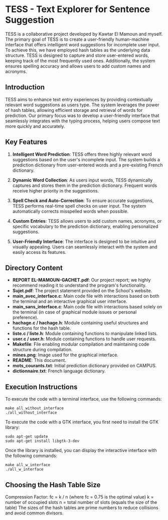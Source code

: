 # TESS - Text Explorer for Sentence Suggestion

TESS is a collaborative project developed by Kawtar El Mamoun and myself. The primary goal of TESS is to create a user-friendly human-machine interface that offers intelligent word suggestions for incomplete user input. To achieve this, we have employed hash tables as the underlying data structure. TESS is designed to capture and store user-entered words, keeping track of the most frequently used ones. Additionally, the system ensures spelling accuracy and allows users to add custom names and acronyms.

## Introduction

TESS aims to enhance text entry experiences by providing contextually relevant word suggestions as users type. The system leverages the power of hash tables, allowing efficient storage and retrieval of words for prediction. Our primary focus was to develop a user-friendly interface that seamlessly integrates with the typing process, helping users compose text more quickly and accurately.

## Key Features

1. **Intelligent Word Prediction**: TESS offers three highly relevant word suggestions based on the user's incomplete input. The system builds a prediction dictionary from user-entered words and a pre-existing French dictionary.

2. **Dynamic Word Collection**: As users input words, TESS dynamically captures and stores them in the prediction dictionary. Frequent words receive higher priority in the suggestions.

3. **Spell Check and Auto-Correction**: To ensure accurate suggestions, TESS performs real-time spell checks on user input. The system automatically corrects misspelled words when possible.

4. **Custom Entries**: TESS allows users to add custom names, acronyms, or specific vocabulary to the prediction dictionary, enabling personalized suggestions.

5. **User-Friendly Interface**: The interface is designed to be intuitive and visually appealing. Users can seamlessly interact with the system and easily access its features.

## Directory Content

- **REPORT EL-MAMOUN-GACHET.pdf**: Our project report; we highly recommend reading it to understand the program's functionality.
- **Sujet.pdf**: The project statement provided on the School's website.
- **main_avec_interface.c**: Main code file with interactions based on both the terminal and an interactive graphical user interface.
- **main_sans_interface.c**: Main code file with interactions based solely on the terminal (in case of graphical module issues or personal preference).
- **hachage.c / hachage.h**: Module containing useful structures and functions for the hash table.
- **liste.c / liste.h**: Module containing functions to manipulate linked lists.
- **user.c / user.h**: Module containing functions to handle user requests.
- **Makefile**: File enabling modular compilation and maintaining code structure during compilation.
- **mines.png**: Image used for the graphical interface.
- **README**: This document.
- **mots_courants.txt**: Initial prediction dictionary provided on CAMPUS.
- **dictionnaire.txt**: French language dictionary.

## Execution Instructions

To execute the code with a terminal interface, use the following commands:
```
make all_without_interface
./all_without_interface
```

To execute the code with a GTK interface, you first need to install the GTK library:
```
sudo apt-get update
sudo apt-get install libgtk-3-dev
```

Once the library is installed, you can display the interactive interface with the following commands:
```
make all_w_interface
./all_w_interface
```

## Choosing the Hash Table Size

Compression Factor: fc = k / n (where fc = 0.75 is the optimal value)
k = number of occupied slots
n = total number of slots (equals the size of the table)
The sizes of the hash tables are prime numbers to reduce collisions and avoid common divisors.
